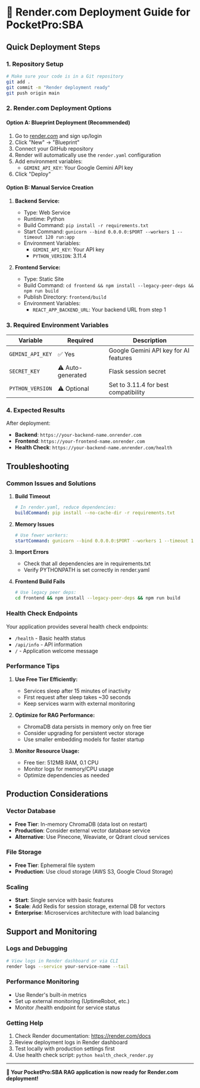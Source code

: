 # 🚀 Render.com Deployment Guide for PocketPro:SBA

## Quick Deployment Steps

### 1. Repository Setup
```bash
# Make sure your code is in a Git repository
git add .
git commit -m "Render deployment ready"
git push origin main
```

### 2. Render.com Deployment Options

#### Option A: Blueprint Deployment (Recommended)
1. Go to [render.com](https://render.com) and sign up/login
2. Click "New" → "Blueprint"
3. Connect your GitHub repository
4. Render will automatically use the `render.yaml` configuration
5. Add environment variables:
   - `GEMINI_API_KEY`: Your Google Gemini API key
6. Click "Deploy"

#### Option B: Manual Service Creation
1. **Backend Service:**
   - Type: Web Service
   - Runtime: Python
   - Build Command: `pip install -r requirements.txt`
   - Start Command: `gunicorn --bind 0.0.0.0:$PORT --workers 1 --timeout 120 run:app`
   - Environment Variables:
     - `GEMINI_API_KEY`: Your API key
     - `PYTHON_VERSION`: 3.11.4

2. **Frontend Service:**
   - Type: Static Site
   - Build Command: `cd frontend && npm install --legacy-peer-deps && npm run build`
   - Publish Directory: `frontend/build`
   - Environment Variables:
     - `REACT_APP_BACKEND_URL`: Your backend URL from step 1

### 3. Required Environment Variables

| Variable | Required | Description |
|----------|----------|-------------|
| `GEMINI_API_KEY` | ✅ Yes | Google Gemini API key for AI features |
| `SECRET_KEY` | ⚠️ Auto-generated | Flask session secret |
| `PYTHON_VERSION` | ⚠️ Optional | Set to 3.11.4 for best compatibility |

### 4. Expected Results

After deployment:
- **Backend**: `https://your-backend-name.onrender.com`
- **Frontend**: `https://your-frontend-name.onrender.com`
- **Health Check**: `https://your-backend-name.onrender.com/health`

## Troubleshooting

### Common Issues and Solutions

1. **Build Timeout**
   ```yaml
   # In render.yaml, reduce dependencies:
   buildCommand: pip install --no-cache-dir -r requirements.txt
   ```

2. **Memory Issues**
   ```yaml
   # Use fewer workers:
   startCommand: gunicorn --bind 0.0.0.0:$PORT --workers 1 --timeout 120 run:app
   ```

3. **Import Errors**
   - Check that all dependencies are in requirements.txt
   - Verify PYTHONPATH is set correctly in render.yaml

4. **Frontend Build Fails**
   ```bash
   # Use legacy peer deps:
   cd frontend && npm install --legacy-peer-deps && npm run build
   ```

### Health Check Endpoints

Your application provides several health check endpoints:

- `/health` - Basic health status
- `/api/info` - API information
- `/` - Application welcome message

### Performance Tips

1. **Use Free Tier Efficiently:**
   - Services sleep after 15 minutes of inactivity
   - First request after sleep takes ~30 seconds
   - Keep services warm with external monitoring

2. **Optimize for RAG Performance:**
   - ChromaDB data persists in memory only on free tier
   - Consider upgrading for persistent vector storage
   - Use smaller embedding models for faster startup

3. **Monitor Resource Usage:**
   - Free tier: 512MB RAM, 0.1 CPU
   - Monitor logs for memory/CPU usage
   - Optimize dependencies as needed

## Production Considerations

### Vector Database
- **Free Tier**: In-memory ChromaDB (data lost on restart)
- **Production**: Consider external vector database service
- **Alternative**: Use Pinecone, Weaviate, or Qdrant cloud services

### File Storage
- **Free Tier**: Ephemeral file system
- **Production**: Use cloud storage (AWS S3, Google Cloud Storage)

### Scaling
- **Start**: Single service with basic features
- **Scale**: Add Redis for session storage, external DB for vectors
- **Enterprise**: Microservices architecture with load balancing

## Support and Monitoring

### Logs and Debugging
```bash
# View logs in Render dashboard or via CLI
render logs --service your-service-name --tail
```

### Performance Monitoring
- Use Render's built-in metrics
- Set up external monitoring (UptimeRobot, etc.)
- Monitor /health endpoint for service status

### Getting Help
1. Check Render documentation: https://render.com/docs
2. Review deployment logs in Render dashboard
3. Test locally with production settings first
4. Use health check script: `python health_check_render.py`

---

**🎯 Your PocketPro:SBA RAG application is now ready for Render.com deployment!**
